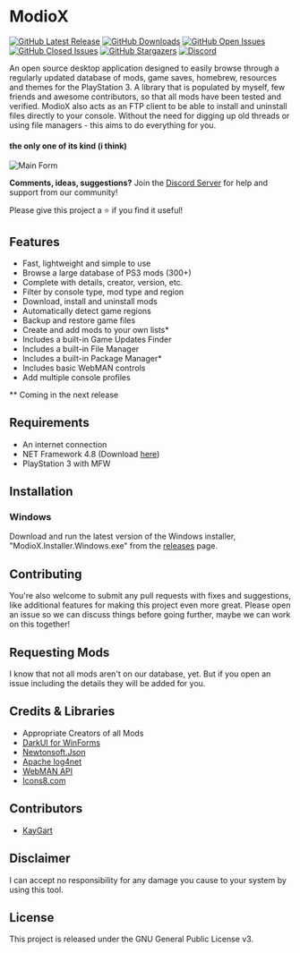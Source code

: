 # ModioX

[![GitHub Latest Release](https://img.shields.io/github/release/ohhsodead/ModioX.svg)](https://github.com/ohhsodead/ModioX/releases/) [![GitHub Downloads](https://img.shields.io/github/downloads/ohhsodead/ModioX/total.svg)](https://github.com/ohhsodead/ModioX/releases/) [![GitHub Open Issues](https://img.shields.io/github/issues/ohhsodead/ModioX.svg)](https://gitHub.com/ohhsodead/ModioX/issues/) [![GitHub Closed Issues](https://img.shields.io/github/issues-closed/ohhsodead/ModioX.svg)](https://github.com/ohhsodead/ModioX/issues?q=is%3Aissue+is%3Aclosed) [![GitHub Stargazers](https://img.shields.io/github/stars/ohhsodead/ModioX.svg?style=social&label=Star&maxAge=2592000)](https://github.com/ohhsodead/ModioX/stargazers/) [![Discord](https://img.shields.io/discord/591914197219016707.svg?label=&logo=discord&logoColor=ffffff&color=7389D8&labelColor=6A7EC2)](https://discord.gg/FTCS3Xu)

An open source desktop application designed to easily browse through a regularly updated database of mods, game saves, homebrew, resources and themes for the PlayStation 3. A library that is populated by myself, few friends and awesome contributors, so that all mods have been tested and verified. ModioX also acts as an FTP client to be able to install and uninstall files directly to your console. Without the need for digging up old threads or using file managers - this aims to do everything for you. 

#### the only one of its kind (i think)

![Main Form](https://github.com/ohhsodead/ModioX/blob/master/.screenshots/demo/MainForm.png?raw=true) 

**Comments, ideas, suggestions?** Join the [Discord Server](https://discord.gg/FTCS3Xu) for help and support from our community!

Please give this project a ⭐ if you find it useful!

## Features
- Fast, lightweight and simple to use
- Browse a large database of PS3 mods (300+)
- Complete with details, creator, version, etc.
- Filter by console type, mod type and region
- Download, install and uninstall mods
- Automatically detect game regions
- Backup and restore game files
- Create and add mods to your own lists*
- Includes a built-in Game Updates Finder
- Includes a built-in File Manager
- Includes a built-in Package Manager*
- Includes basic WebMAN controls
- Add multiple console profiles

** Coming in the next release

## Requirements
- An internet connection
- NET Framework 4.8 (Download [here](https://dotnet.microsoft.com/download/dotnet-framework/thank-you/net48-web-installer))
- PlayStation 3 with MFW
 
## Installation
### Windows
Download and run the latest version of the Windows installer, "ModioX.Installer.Windows.exe" from the [releases](https://github.com/ohhsodead/ModioX/releases/latest) page.

## Contributing
You're also welcome to submit any pull requests with fixes and suggestions, like additional features for making this project even more great. Please open an issue so we can discuss things before going further, maybe we can work on this together!

## Requesting Mods
I know that not all mods aren't on our database, yet. But if you open an issue including the details they will be added for you.
 
## Credits & Libraries
- Appropriate Creators of all Mods
- [DarkUI for WinForms](https://github.com/RobinPerris/DarkUI/)
- [Newtonsoft.Json](https://www.newtonsoft.com/json)
- [Apache log4net](https://logging.apache.org/log4net/)
- [WebMAN API](https://github.com/FxckingCoder/WebmanAPI/)
- [Icons8.com](https://icons8.com/)

## Contributors
- [KayGart](https://github.com/KayGart/)
 
## Disclaimer
I can accept no responsibility for any damage you cause to your system by using this tool.

## License
This project is released under the GNU General Public License v3.
